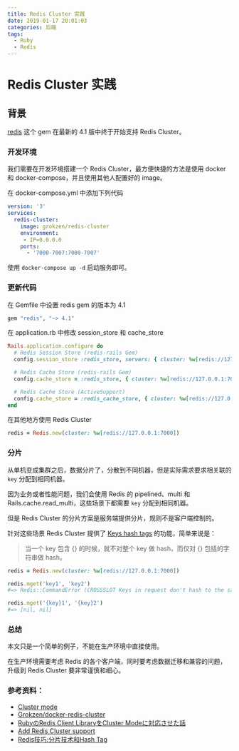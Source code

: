 ```yaml
---
title: Redis Cluster 实践
date: 2019-01-17 20:01:03
categories: 后端
tags:
  - Ruby
  - Redis
---
```

# Redis Cluster 实践

## 背景

[redis](https://github.com/redis/redis-rb) 这个 gem 在最新的 4.1 版中终于开始支持 Redis Cluster。

### 开发环境

我们需要在开发环境搭建一个 Redis Cluster，最方便快捷的方法是使用 docker 和 docker-compose，并且使用其他人配置好的 image。

在 docker-compose.yml 中添加下列代码

```yml
version: '3'
services:
  redis-cluster:
    image: grokzen/redis-cluster
    environment:
     - IP=0.0.0.0
    ports:
      - '7000-7007:7000-7007'
```

使用 `docker-compose up -d` 启动服务即可。

### 更新代码

在 Gemfile 中设置 redis gem 的版本为 4.1

```ruby
gem "redis", "~> 4.1"
```

在 application.rb 中修改 session_store 和 cache_store

```ruby
Rails.application.configure do
  # Redis Session Store (redis-rails Gem)
  config.session_store :redis_store, servers: { cluster: %w[redis://127.0.0.1:7000] }, expires_in: 1.month

  # Redis Cache Store (redis-rails Gem)
  config.cache_store = :redis_store, { cluster: %w[redis://127.0.0.1:7000] }

  # Redis Cache Store (ActiveSupport)
  config.cache_store = :redis_cache_store, { cluster: %w[redis://127.0.0.1:7000] }
end
```

在其他地方使用 Redis Cluster

```ruby
redis = Redis.new(cluster: %w[redis://127.0.0.1:7000])
```

### 分片

从单机变成集群之后，数据分片了，分散到不同机器，但是实际需求要求相关联的 `key` 分配到相同机器。

因为业务或者性能问题，我们会使用 Redis 的 pipelined、multi 和 Rails.cache.read_multi，这些场景下都需要 `key` 分配到相同机器。

但是 Redis Cluster 的分片方案是服务端提供分片，规则不是客户端控制的。

针对这些场景 Redis Cluster 提供了 [Keys hash tags](https://redis.io/topics/cluster-spec#keys-hash-tags) 的功能，简单来说是：

> 当一个 key 包含 {} 的时候，就不对整个 key 做 hash，而仅对 {} 包括的字符串做 hash。

```ruby
redis = Redis.new(cluster: %w[redis://127.0.0.1:7000])

redis.mget('key1', 'key2')
#=> Redis::CommandError (CROSSSLOT Keys in request don't hash to the same slot)

redis.mget('{key}1', '{key}2')
#=> [nil, nil]
```

### 总结

本文只是一个简单的例子，不能在生产环境中直接使用。

在生产环境需要考虑 Redis 的各个客户端，同时要考虑数据迁移和兼容的问题，升级到 Redis Cluster 要非常谨慎和细心。

### 参考资料：

- [Cluster mode](https://github.com/redis/redis-rb/wiki/Cluster-mode)
- [Grokzen/docker-redis-cluster](https://github.com/Grokzen/docker-redis-cluster)
- [RubyのRedis Client LibraryをCluster Modeに対応させた話](https://made.livesense.co.jp/entry/2018/10/17/135245)
- [Add Redis Cluster support](https://github.com/redis/redis-rb/pull/716)
- [Redis技巧:分片技术和Hash Tag](http://blog.text.wiki/2015/09/20/redis-hash-tag.html)
